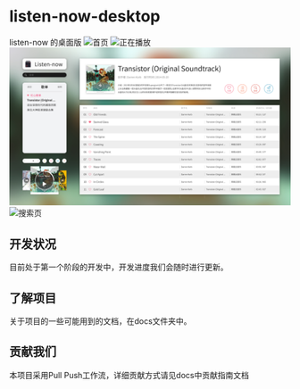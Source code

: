 # listen-now-desktop

listen-now 的桌面版
![首页](designs/Listen-now_首页.jpg)
![正在播放](designs/Listen-now_正在播放页.jpg)
![歌单页](designs/Listen-now_歌单页.jpg)
![搜索页](designs/Listen-now_首页.jpg)

## 开发状况

目前处于第一个阶段的开发中，开发进度我们会随时进行更新。

## 了解项目

关于项目的一些可能用到的文档，在docs文件夹中。

## 贡献我们

本项目采用Pull Push工作流，详细贡献方式请见docs中贡献指南文档


